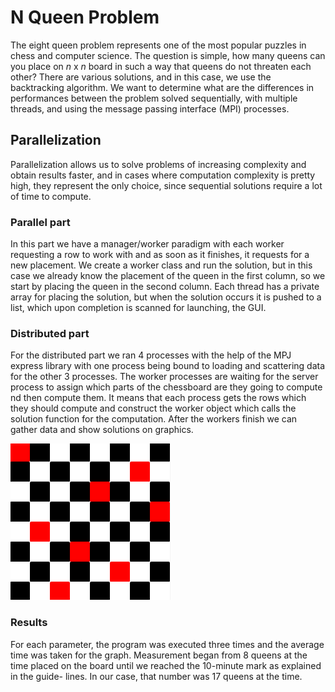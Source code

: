 # N Queen Problem

The eight queen problem represents one of the most popular puzzles in chess and computer science. The question is simple, how many queens can you place on
*n* x *n* board in such a way that queens do not threaten each other? There are various solutions, and in this case, we use the backtracking algorithm. We want to 
determine what are the differences in performances between the problem solved sequentially, with multiple threads, and using the message passing interface (MPI)
processes.

## Parallelization

Parallelization allows us to solve problems of increasing complexity and obtain results faster, and in cases where computation complexity is pretty high, they represent the only choice, since sequential solutions require a lot of time to compute.

### Parallel part

In this part we have a manager/worker paradigm with each worker requesting a row to work with and as soon as it finishes, it requests for a new
placement. We create a worker class and run the solution, but in this case we already know the placement of the queen in the first column, so we
start by placing the queen in the second column. Each thread has a private array for placing the solution, but when the solution occurs it is pushed
to a list, which upon completion is scanned for launching, the GUI.

### Distributed part

For the distributed part we ran 4 processes with the help of the MPJ express library with one process being bound to loading and scattering data for the other 3
processes. The worker processes are waiting for the server process to assign which parts of the chessboard are they going to compute nd then compute them. It means 
that each process gets the rows which they should compute and construct the worker object which calls the solution function for the computation. After the
workers finish we can gather data and show solutions on graphics.

![Solution example](https://github.com/kresho18/multithreaded-n-queen/blob/master/solution-example.png "Solution example")

### Results

For each parameter, the program was executed three times and the average time was taken for the graph. Measurement began from 8 queens at the time placed on the board until we reached the 10-minute mark as explained in the guide- lines. In our case, that number was 17 queens at the time.
